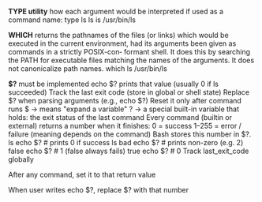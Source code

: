 **TYPE utility**
how each argument would be interpreted if used as a command name:
type ls
ls is /usr/bin/ls

**WHICH**
returns  the  pathnames  of the files (or links) which would be executed in the
current environment, had its arguments been given as commands in a strictly POSIX-con‐
formant  shell.   It does this by searching the PATH for executable files matching the
names of the arguments.  It does not canonicalize path names.
which ls
/usr/bin/ls

**$?**
must be implemented
echo $? prints that value (usually 0 if ls succeeded)
Track the last exit code (store in global or shell state)
Replace $? when parsing arguments (e.g., echo $?)
Reset it only after command runs
$ → means "expand a variable"
? → a special built-in variable that holds:
the exit status of the last command
Every command (builtin or external) returns a number when it finishes:
0 = success
1–255 = error / failure (meaning depends on the command)
Bash stores this number in $?.
ls
echo $?   # prints 0 if success
ls bad
echo $?   # prints non-zero (e.g. 2)
false
echo $?   # 1 (false always fails)
true
echo $?   # 0
Track last_exit_code globally

After any command, set it to that return value

When user writes echo $?, replace $? with that number
